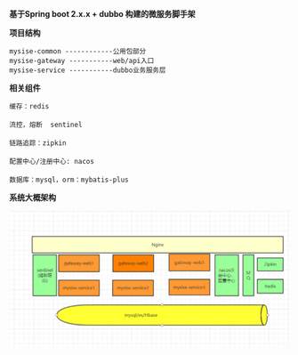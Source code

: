 
**基于Spring boot 2.x.x + dubbo 构建的微服务脚手架**


**项目结构**

    mysise-common ------------公用包部分
    mysise-gateway -----------web/api入口
    mysise-service -----------dubbo业务服务层      
    
**相关组件**

    缓存：redis

    流控，熔断  sentinel

    链路追踪：zipkin

    配置中心/注册中心: nacos
    
    数据库：mysql，orm：mybatis-plus
    
**系统大概架构**

![架构](doc/images/mysise-dubbo.jpg)